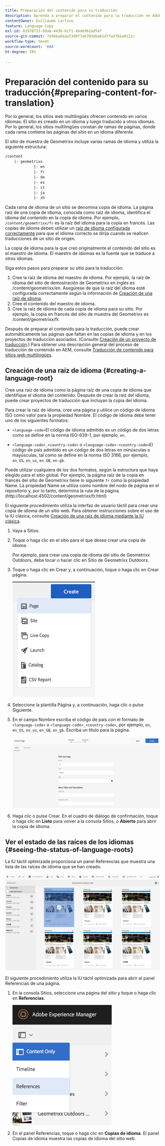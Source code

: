 ```yaml
---
title: Preparación del contenido para su traducción
description: Aprenda a preparar el contenido para la traducción en Adobe Experience Manager.
contentOwner: Guillaume Carlino
feature: Language Copy
exl-id: 81978733-89a6-4436-bcf1-4bde962ed54f
source-git-commit: 7d46ba0eaa73d9f7a67034ba81d7fa379aa0112c
workflow-type: tm+mt
source-wordcount: '684'
ht-degree: 58%

---
```


# Preparación del contenido para su traducción{#preparing-content-for-translation}

Por lo general, los sitios web multilingües ofrecen contenido en varios idiomas. El sitio es creado en un idioma y luego traducido a otros idiomas. Por lo general, los sitios multilingües constan de ramas de páginas, donde cada rama contiene las páginas del sitio en un idioma diferente.

El sitio de muestra de Geometrixx incluye varias ramas de idioma y utiliza la siguiente estructura:

```xml
/content
    |- geometrixx
             |- en
             |- fr
             |- de
             |- es
             |- it
             |- ja
             |- zh
```

Cada rama de idioma de un sitio se denomina copia de idioma. La página raíz de una copia de idioma, conocida como raíz de idioma, identifica el idioma del contenido en la copia de idioma. Por ejemplo, `/content/geometrixx/fr` es la raíz del idioma para la copia en francés. Las copias de idioma deben utilizar un [raíz de idioma configurada correctamente](/help/sites-administering/tc-prep.md#creating-a-language-root) para que el idioma correcto se dirija cuando se realicen traducciones de un sitio de origen.

La copia de idioma para la que creó originalmente el contenido del sitio es el maestro de idioma. El maestro de idiomas es la fuente que se traduce a otros idiomas.

Siga estos pasos para preparar su sitio para la traducción:

1. Cree la raíz de idioma del maestro de idioma. Por ejemplo, la raíz de idioma del sitio de demostración de Geometrixx en inglés es /content/geometrixx/en. Asegúrese de que la raíz del idioma esté configurada correctamente según la información de [Creación de una raíz de idioma](/help/sites-administering/tc-prep.md#creating-a-language-root).
1. Cree el contenido del maestro de idioma.
1. Cree la raíz de idioma de cada copia de idioma para su sitio. Por ejemplo, la copia en francés del sitio de muestra del Geometrixx es /content/geometrixx/fr.

Después de preparar el contenido para la traducción, puede crear automáticamente las páginas que faltan en las copias de idioma y en los proyectos de traducción asociados. (Consulte [Creación de un proyecto de traducción](/help/sites-administering/tc-manage.md).) Para obtener una descripción general del proceso de traducción de contenido en AEM, consulte [Traducción de contenido para sitios web multilingües](/help/sites-administering/translation.md).

## Creación de una raíz de idioma {#creating-a-language-root}

Cree una raíz de idioma como la página raíz de una copia de idioma que identifique el idioma del contenido. Después de crear la raíz del idioma, puede crear proyectos de traducción que incluyan la copia del idioma.

Para crear la raíz de idioma, cree una página y utilice un código de idioma ISO como valor para la propiedad Nombre. El código de idioma debe tener uno de los siguientes formatos:

* `<language-code>`El código de idioma admitido es un código de dos letras como se define en la norma ISO-639-1, por ejemplo, `en`.

* `<language-code>_<country-code>` o `<language-code>-<country-code>`El código de país admitido es un código de dos letras en minúsculas o mayúsculas, tal como se define en la norma ISO 3166, por ejemplo, `en_US`, `en_us`, `en_GB`, `en-gb`.

Puede utilizar cualquiera de los dos formatos, según la estructura que haya elegido para el sitio global.  Por ejemplo, la página raíz de la copia en francés del sitio de Geometrixx tiene lo siguiente `fr` como la propiedad Name. La propiedad Name se utiliza como nombre del nodo de página en el repositorio y, por lo tanto, determina la ruta de la página. (http://localhost:4502/content/geometrixx/fr.html)

El siguiente procedimiento utiliza la interfaz de usuario táctil para crear una copia de idioma de un sitio web. Para obtener instrucciones sobre el uso de la IU clásica, consulte [Creación de una raíz de idioma mediante la IU clásica](/help/sites-administering/tc-lroot-classic.md).

1. Vaya a Sitios.
1. Toque o haga clic en el sitio para el que desea crear una copia de idioma.

   Por ejemplo, para crear una copia de idioma del sitio de Geometrixx Outdoors, debe tocar o hacer clic en Sitio de Geometrixx Outdoors.

1. Toque o haga clic en Crear y, a continuación, toque o haga clic en Crear página.

   ![chlimage_1-21](assets/chlimage_1-21a.png)

1. Seleccione la plantilla Página y, a continuación, haga clic o pulse Siguiente.
1. En el campo Nombre escriba el código de país con el formato de `<language-code>` o `<language-code>_<country-code>`, por ejemplo, `en`, `en_US`, `en_us`, `en_GB`, `en_gb`. Escriba un título para la página.

   ![chlimage_1-22](assets/chlimage_1-22a.png)

1. Haga clic o pulse Crear. En el cuadro de diálogo de confirmación, toque o haga clic en **Listo** para volver a la consola Sitios, o **Abierto** para abrir la copia de idioma.

## Ver el estado de las raíces de los idiomas {#seeing-the-status-of-language-roots}

La IU táctil optimizada proporciona un panel Referencias que muestra una lista de las raíces de idioma que se han creado.

![chlimage_1-23](assets/chlimage_1-23a.png)

El siguiente procedimiento utiliza la IU táctil optimizada para abrir el panel Referencias de una página.

1. En la consola Sitios, seleccione una página del sitio y toque o haga clic en **Referencias**.

   ![chlimage_1-24](assets/chlimage_1-24a.png)

1. En el panel Referencias, toque o haga clic en **Copias de idioma**. El panel Copias de idioma muestra las copias de idioma del sitio web.
